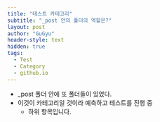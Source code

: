 ```yaml
---
title: "테스트 카테고리"
subtitle: "_post 안의 폴더의 역할은?"
layout: post
author: "GuGyu"
header-style: text
hidden: true
tags:
  - Test
  - Category
  - github.io
---
```


- _post 폴더 안에 또 폴더들이 있었다.
- 이것이 카테고리일 것이라 예측하고 테스트를 진행 중
  - 하위 항목입니다.

